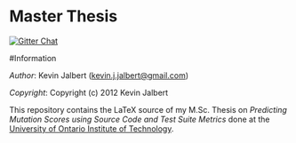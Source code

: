 Master Thesis
=====
[![Gitter Chat](http://img.shields.io/chat/gitter.png?color=brightgreen)](https://gitter.im/kevinjalbert/master-thesis)

#Information

*Author*:    Kevin Jalbert  (kevin.j.jalbert@gmail.com)

*Copyright*: Copyright (c) 2012 Kevin Jalbert

This repository contains the LaTeX source of my M.Sc. Thesis on *Predicting Mutation Scores using Source Code and Test Suite Metrics* done at the [University of Ontario Institute of Technology][1].

[1]: http://uoit.ca/ "University of Ontario Institute of Technology"
